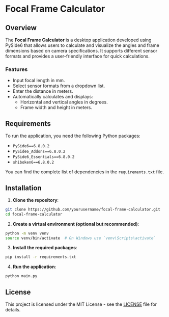 # Focal Frame Calculator

## Overview

The **Focal Frame Calculator** is a desktop application developed using PySide6 that allows users to calculate and visualize the angles and frame dimensions based on camera specifications. It supports different sensor formats and provides a user-friendly interface for quick calculations. 

### Features
- Input focal length in mm.
- Select sensor formats from a dropdown list.
- Enter the distance in meters.
- Automatically calculates and displays:
  - Horizontal and vertical angles in degrees.
  - Frame width and height in meters.
  
## Requirements

To run the application, you need the following Python packages:

- `PySide6==6.8.0.2`
- `PySide6_Addons==6.8.0.2`
- `PySide6_Essentials==6.8.0.2`
- `shiboken6==6.8.0.2`

You can find the complete list of dependencies in the `requirements.txt` file.

## Installation

1. **Clone the repository**:
```bash
git clone https://github.com/yourusername/focal-frame-calculator.git
cd focal-frame-calculator
```

2. **Create a virtual environment (optional but recommended)**:
```bash
python -m venv venv
source venv/bin/activate  # On Windows use `venv\Scripts\activate`
```

3. **Install the required packages**:
```bash
pip install -r requirements.txt
```

4. **Run the application**:
```bash
python main.py
```

## License

This project is licensed under the MIT License - see the [LICENSE](LICENSE) file for details.